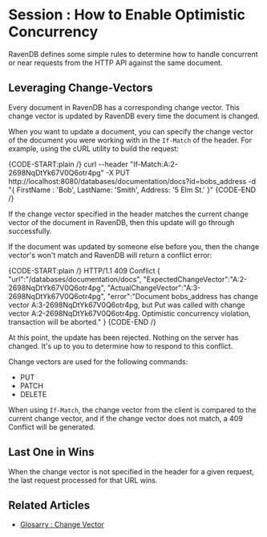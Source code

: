 # Session : How to Enable Optimistic Concurrency

RavenDB defines some simple rules to determine how to handle concurrent or near requests from the HTTP API against the same document. 

## Leveraging Change-Vectors

Every document in RavenDB has a corresponding change vector. This change vector is updated by RavenDB every time the document is changed.

When you want to update a document, you can specify the change vector of the document you were working with in the `If-Match` of the header. For example, using the cURL utility to build the request: 

{CODE-START:plain /}
curl --header "If-Match:A:2-2698NqDtYk67V0Q6otr4pg" -X PUT http://localhost:8080/databases/documentation/docs?id=bobs_address -d "{ FirstName : 'Bob', LastName: 'Smith', Address: '5 Elm St.' }"
{CODE-END /}

If the change vector specified in the header matches the current change vector of the document in RavenDB, then this update will go through successfully.

If the document was updated by someone else before you, then the change vector's won't match and RavenDB will return a conflict error: 

{CODE-START:plain /}
HTTP/1.1 409 Conflict
{
	"url":"/databases/documentation/docs",
	"ExpectedChangeVector":"A:2-2698NqDtYk67V0Q6otr4pg",
	"ActualChangeVector":"A:3-2698NqDtYk67V0Q6otr4pg",
	"error":"Document bobs_address has change vector A:3-2698NqDtYk67V0Q6otr4pg, but Put was called with change vector A:2-2698NqDtYk67V0Q6otr4pg. Optimistic concurrency violation, transaction will be aborted."
}
{CODE-END /}

At this point, the update has been rejected. Nothing on the server has changed. It's up to you to determine how to respond to this conflict.

Change vectors are used for the following commands:

* PUT
* PATCH
* DELETE

When using `If-Match`, the change vector from the client is compared to the current change vector, and if the change vector does not match, a 409 Conflict will be generated.


## Last One in Wins

When the change vector is not specified in the header for a given request, the last request processed for that URL wins.

## Related Articles

- [Glosarry : Change Vector](../../glossary/change-vector)
